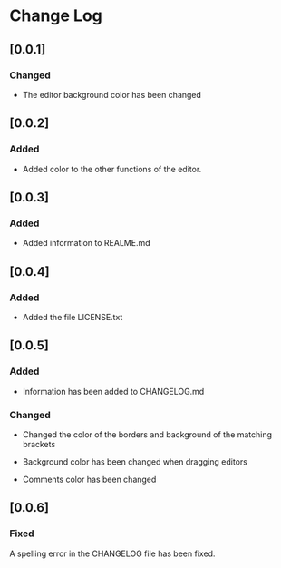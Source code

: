 # Change Log

## [0.0.1]

### Changed

- The editor background color has been changed

## [0.0.2]

### Added

- Added color to the other functions of the editor.

## [0.0.3]

### Added

- Added information to REALME.md

## [0.0.4]

### Added

- Added the file LICENSE.txt

## [0.0.5]

### Added

- Information has been added to CHANGELOG.md

### Changed

- Changed the color of the borders and background of the matching brackets

- Background color has been changed when dragging editors

- Comments color has been changed

## [0.0.6]

### Fixed

A spelling error in the CHANGELOG file has been fixed.
